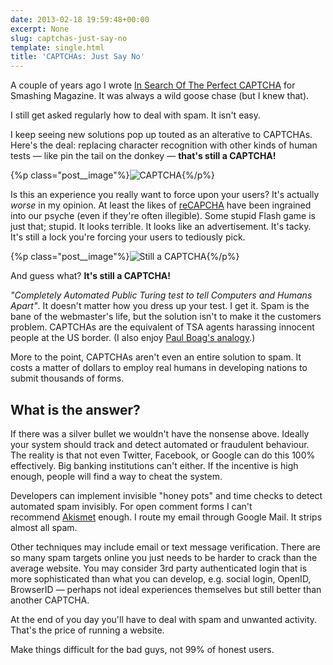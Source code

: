 ```yaml
---
date: 2013-02-18 19:59:48+00:00
excerpt: None
slug: captchas-just-say-no
template: single.html
title: 'CAPTCHAs: Just Say No'
---
```


A couple of years ago I wrote [In Search Of The Perfect CAPTCHA](http://coding.smashingmagazine.com/2011/03/04/in-search-of-the-perfect-captcha/) for Smashing Magazine. It was always a wild goose chase (but I knew that).

I still get asked regularly how to deal with spam. It isn't easy.

I keep seeing new solutions pop up touted as an alterative to CAPTCHAs. Here's the deal: replacing character recognition with other kinds of human tests — like pin the tail on the donkey — **that's still a CAPTCHA!**

{%p class="post__image"%}![CAPTCHA](http://dbushell.com/wp-content/uploads/2013/02/CAPTCHA.png){%/p%}

Is this an experience you really want to force upon your users? It's actually _worse_ in my opinion. At least the likes of [reCAPCHA](http://en.wikipedia.org/wiki/ReCAPTCHA) have been ingrained into our psyche (even if they're often illegible). Some stupid Flash game is just that; stupid. It looks terrible. It looks like an advertisement. It's tacky. It's still a lock you're forcing your users to tediously pick.

{%p class="post__image"%}![Still a CAPTCHA](http://dbushell.com/wp-content/uploads/2013/02/STILL-A-CAPTCHA.png){%/p%}

And guess what? **It's still a CAPTCHA!**

_"Completely Automated Public Turing test to tell Computers and Humans Apart"_. It doesn't matter how you dress up your test. I get it. Spam is the bane of the webmaster's life, but the solution isn't to make it the customers problem. CAPTCHAs are the equivalent of TSA agents harassing innocent people at the US border. (I also enjoy [Paul Boag's analogy](http://boagworld.com/usability/dealing-with-spam/).)

More to the point, CAPTCHAs aren't even an entire solution to spam. It costs a matter of dollars to employ real humans in developing nations to submit thousands of forms.


## What is the answer?


If there was a silver bullet we wouldn't have the nonsense above. Ideally your system should track and detect automated or fraudulent behaviour. The reality is that not even Twitter, Facebook, or Google can do this 100% effectively. Big banking institutions can't either. If the incentive is high enough, people will find a way to cheat the system.

Developers can implement invisible "honey pots" and time checks to detect automated spam invisibly. For open comment forms I can't recommend [Akismet](http://akismet.com/) enough. I route my email through Google Mail. It strips almost all spam.

Other techniques may include email or text message verification. There are so many spam targets online you just needs to be harder to crack than the average website. You may consider 3rd party authenticated login that is more sophisticated than what you can develop, e.g. social login, OpenID, BrowserID — perhaps not ideal experiences themselves but still better than another CAPTCHA.

At the end of you day you'll have to deal with spam and unwanted activity. That's the price of running a website.

Make things difficult for the bad guys, not 99% of honest users.

